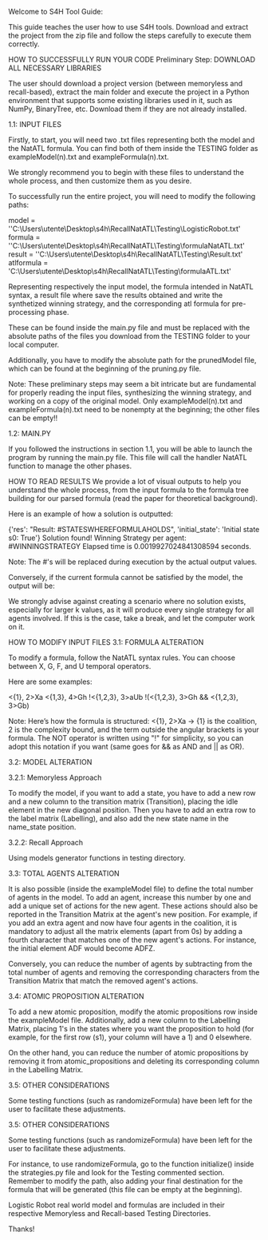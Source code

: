 Welcome to S4H Tool Guide:

This guide teaches the user how to use S4H tools. Download and extract the project from the zip file and follow the steps carefully to execute them correctly.

HOW TO SUCCESSFULLY RUN YOUR CODE
Preliminary Step: DOWNLOAD ALL NECESSARY LIBRARIES

The user should download a project version (between memoryless and recall-based), extract the main folder and execute the project in a Python environment that supports some existing libraries used in it, such as NumPy, BinaryTree, etc. Download them if they are not already installed.

1.1: INPUT FILES

Firstly, to start, you will need two .txt files representing both the model and the NatATL formula. You can find both of them inside the TESTING folder as exampleModel(n).txt and exampleFormula(n).txt.

We strongly recommend you to begin with these files to understand the whole process, and then customize them as you desire.

To successfully run the entire project, you will need to modify the following paths:

model = ''C:\\Users\\utente\\Desktop\\s4h\\RecallNatATL\\Testing\\LogisticRobot.txt'
formula = ''C:\\Users\\utente\\Desktop\\s4h\\RecallNatATL\\Testing\\formulaNatATL.txt'
result = ''C:\\Users\\utente\\Desktop\\s4h\\RecallNatATL\\Testing\\Result.txt'
atlformula = 'C:\\Users\\utente\\Desktop\\s4h\\RecallNatATL\\Testing\\formulaATL.txt'

Representing respectively the input model, the formula intended in NatATL syntax, a result file where save the results obtained and write the synthetized winning strategy, and the corresponding atl formula for pre-processing phase.

These can be found inside the main.py file and must be replaced with the absolute paths of the files you download from the TESTING folder to your local computer.

Additionally, you have to modify the absolute path for the prunedModel file, which can be found at the beginning of the pruning.py file.

Note: These preliminary steps may seem a bit intricate but are fundamental for properly reading the input files, synthesizing the winning strategy, and working on a copy of the original model. Only exampleModel(n).txt and exampleFormula(n).txt need to be nonempty at the beginning; the other files can be empty!!

1.2: MAIN.PY

If you followed the instructions in section 1.1, you will be able to launch the program by running the main.py file. This file will call the handler NatATL function to manage the other phases.

HOW TO READ RESULTS
We provide a lot of visual outputs to help you understand the whole process, from the input formula to the formula tree building for our parsed formula (read the paper for theoretical background).

Here is an example of how a solution is outputted:

{'res': "Result: #STATESWHEREFORMULAHOLDS", 'initial_state': 'Initial state s0: True'} Solution found! Winning Strategy per agent: #WINNINGSTRATEGY Elapsed time is 0.0019927024841308594 seconds.

Note: The #'s will be replaced during execution by the actual output values.

Conversely, if the current formula cannot be satisfied by the model, the output will be:

We strongly advise against creating a scenario where no solution exists, especially for larger k values, as it will produce every single strategy for all agents involved. If this is the case, take a break, and let the computer work on it.

HOW TO MODIFY INPUT FILES
3.1: FORMULA ALTERATION

To modify a formula, follow the NatATL syntax rules. You can choose between X, G, F, and U temporal operators.

Here are some examples:

<{1}, 2>Xa <{1,3}, 4>Gh !<{1,2,3}, 3>aUb !(<{1,2,3}, 3>Gh && <{1,2,3}, 3>Gb)

Note: Here’s how the formula is structured: <{1}, 2>Xa -> {1} is the coalition, 2 is the complexity bound, and the term outside the angular brackets is your formula. The NOT operator is written using "!" for simplicity, so you can adopt this notation if you want (same goes for && as AND and || as OR).

3.2: MODEL ALTERATION

3.2.1: Memoryless Approach

To modify the model, if you want to add a state, you have to add a new row and a new column to the transition matrix (Transition), placing the idle element in the new diagonal position. Then you have to add an extra row to the label matrix (Labelling), and also add the new state name in the name_state position.

3.2.2: Recall Approach

Using models generator functions in testing directory.

3.3: TOTAL AGENTS ALTERATION

It is also possible (inside the exampleModel file) to define the total number of agents in the model. To add an agent, increase this number by one and add a unique set of actions for the new agent. These actions should also be reported in the Transition Matrix at the agent's new position. For example, if you add an extra agent and now have four agents in the coalition, it is mandatory to adjust all the matrix elements (apart from 0s) by adding a fourth character that matches one of the new agent's actions. For instance, the initial element ADF would become ADFZ.

Conversely, you can reduce the number of agents by subtracting from the total number of agents and removing the corresponding characters from the Transition Matrix that match the removed agent's actions.

3.4: ATOMIC PROPOSITION ALTERATION

To add a new atomic proposition, modify the atomic propositions row inside the exampleModel file. Additionally, add a new column to the Labelling Matrix, placing 1's in the states where you want the proposition to hold (for example, for the first row (s1), your column will have a 1) and 0 elsewhere.

On the other hand, you can reduce the number of atomic propositions by removing it from atomic_propositions and deleting its corresponding column in the Labelling Matrix.

3.5: OTHER CONSIDERATIONS

Some testing functions (such as randomizeFormula) have been left for the user to facilitate these adjustments.

3.5: OTHER CONSIDERATIONS

Some testing functions (such as randomizeFormula) have been left for the user to facilitate these adjustments.

For instance, to use randomizeFormula, go to the function initialize() inside the strategies.py file and look for the Testing commented section. Remember to modify the path, also adding your final destination for the formula that will be generated (this file can be empty at the beginning).

Logistic Robot real world model and formulas are included in their respective Memoryless and Recall-based Testing Directories.

Thanks!
